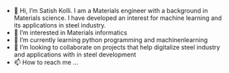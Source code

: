 - 👋 Hi, I’m Satish Kolli. I am a Materials engineer with a background in Materials science. I have developed an interest for machine learning and its applications in steel industry.
- 👀 I’m interested in Materials informatics
- 🌱 I’m currently learning python programming and machinenlearning
- 💞️ I’m looking to collaborate on projects that help digitalize steel industry and applications with in steel development
- 📫 How to reach me ...

<!---
satishkolli1992/satishkolli1992 is a ✨ special ✨ repository because its `README.md` (this file) appears on your GitHub profile.
You can click the Preview link to take a look at your changes.
--->
